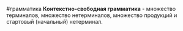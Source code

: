 #грамматика
**Контекстно-свободная грамматика** - множество терминалов, множество нетерминалов, множество продукций и стартовый (начальный) нетерминал.